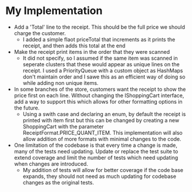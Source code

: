 # My Implementation

- Add a 'Total' line to the receipt. This should be the full price we should charge the customer.
    - I added a simple flaot priceTotal that increments as it prints the receipt, and then adds this total at the end 
- Make the receipt print items in the order that they were scanned
    - It did not specify, so I assumed if the same item was scanned in seperate clusters that these would appear as unique lines on the receipt. I used a PriorityQueue with a custom object as HashMaps don't maintain order and I sawe this as an efficient way of doing so while adding non unique items.
- In some branches of the store, customers want the receipt to show the price first on each line. Without changing the IShoppingCart interface, add a way to support this which allows for other formatting options in the future.
    - Using a swith case and declaring an enum, by default the receipt is printed with item first but this can be changed by creating a new ShoppingCart with the parameter ReceiptFormat.PRICE_QUANT_ITEM. This implementation will also allow addition of more formats with minimal changes to the code.
- One limitation of the codebase is that every time a change is made, many of the tests need updating. Update or replace the test suite to extend coverage and limit the number of tests which need updating when changes are introduced.
    - My addition of tests will allow for better coverage if the code base expands, they should not need as much updating for codebase changes as the original tests.
